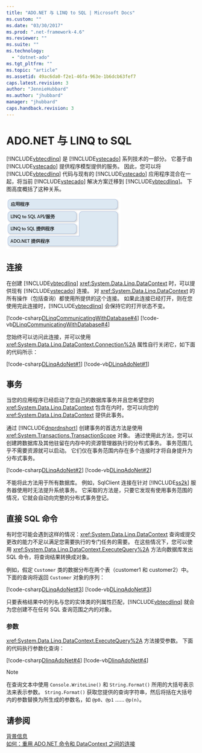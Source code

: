 ```yaml
---
title: "ADO.NET 与 LINQ to SQL | Microsoft Docs"
ms.custom: ""
ms.date: "03/30/2017"
ms.prod: ".net-framework-4.6"
ms.reviewer: ""
ms.suite: ""
ms.technology: 
  - "dotnet-ado"
ms.tgt_pltfrm: ""
ms.topic: "article"
ms.assetid: 49ac6da0-f2e1-46fa-963e-1b6dcb63fef7
caps.latest.revision: 3
author: "JennieHubbard"
ms.author: "jhubbard"
manager: "jhubbard"
caps.handback.revision: 3
---
```

# ADO.NET 与 LINQ to SQL
[!INCLUDE[vbtecdlinq](../../../../../../includes/vbtecdlinq-md.md)] 是 [!INCLUDE[vstecado](../../../../../../includes/vstecado-md.md)] 系列技术的一部分。  它基于由 [!INCLUDE[vstecado](../../../../../../includes/vstecado-md.md)] 提供程序模型提供的服务。  因此，您可以将 [!INCLUDE[vbtecdlinq](../../../../../../includes/vbtecdlinq-md.md)] 代码与现有的 [!INCLUDE[vstecado](../../../../../../includes/vstecado-md.md)] 应用程序混合在一起，将当前 [!INCLUDE[vstecado](../../../../../../includes/vstecado-md.md)] 解决方案迁移到 [!INCLUDE[vbtecdlinq](../../../../../../includes/vbtecdlinq-md.md)]。  下图高度概括了这种关系。  
  
 ![LINQ to SQL 以及 ADO.NET](../../../../../../docs/framework/data/adonet/sql/linq/media/dlinq-3.png "DLinq\_3")  
  
## 连接  
 在创建 [!INCLUDE[vbtecdlinq](../../../../../../includes/vbtecdlinq-md.md)] <xref:System.Data.Linq.DataContext> 时，可以提供现有 [!INCLUDE[vstecado](../../../../../../includes/vstecado-md.md)] 连接。  对 <xref:System.Data.Linq.DataContext> 的所有操作（包括查询）都使用所提供的这个连接。  如果此连接已经打开，则在您使用完此连接时，[!INCLUDE[vbtecdlinq](../../../../../../includes/vbtecdlinq-md.md)] 会保持它的打开状态不变。  
  
 [!code-csharp[DLinqCommunicatingWithDatabase#4](../../../../../../samples/snippets/csharp/VS_Snippets_Data/DLinqCommunicatingWithDatabase/cs/Program.cs#4)]
 [!code-vb[DLinqCommunicatingWithDatabase#4](../../../../../../samples/snippets/visualbasic/VS_Snippets_Data/DLinqCommunicatingWithDatabase/vb/Module1.vb#4)]  
  
 您始终可以访问此连接，并可以使用 <xref:System.Data.Linq.DataContext.Connection%2A> 属性自行关闭它，如下面的代码所示：  
  
 [!code-csharp[DLinqAdoNet#1](../../../../../../samples/snippets/csharp/VS_Snippets_Data/DLinqAdoNet/cs/Program.cs#1)]
 [!code-vb[DLinqAdoNet#1](../../../../../../samples/snippets/visualbasic/VS_Snippets_Data/DLinqAdoNet/vb/Module1.vb#1)]  
  
## 事务  
 当您的应用程序已经启动了您自己的数据库事务并且您希望您的 <xref:System.Data.Linq.DataContext> 包含在内时，您可以向您的 <xref:System.Data.Linq.DataContext> 提供此事务。  
  
 通过 [!INCLUDE[dnprdnshort](../../../../../../includes/dnprdnshort-md.md)] 创建事务的首选方法是使用 <xref:System.Transactions.TransactionScope> 对象。  通过使用此方法，您可以创建跨数据库及其他驻留在内存中的资源管理器执行的分布式事务。  事务范围几乎不需要资源就可以启动。  它们仅在事务范围内存在多个连接时才将自身提升为分布式事务。  
  
 [!code-csharp[DLinqAdoNet#2](../../../../../../samples/snippets/csharp/VS_Snippets_Data/DLinqAdoNet/cs/Program.cs#2)]
 [!code-vb[DLinqAdoNet#2](../../../../../../samples/snippets/visualbasic/VS_Snippets_Data/DLinqAdoNet/vb/Module1.vb#2)]  
  
 不能将此方法用于所有数据库。  例如，SqlClient 连接在针对 [!INCLUDE[ss2k](../../../../../../includes/ss2k-md.md)] 服务器使用时无法提升系统事务。  它采取的方法是，只要它发现有使用事务范围的情况，它就会自动向完整的分布式事务登记。  
  
## 直接 SQL 命令  
 有时您可能会遇到这样的情况：<xref:System.Data.Linq.DataContext> 查询或提交更改的能力不足以满足您需要执行的专门任务的需要。  在这些情况下，您可以使用 <xref:System.Data.Linq.DataContext.ExecuteQuery%2A> 方法向数据库发出 SQL 命令，将查询结果转换成对象。  
  
 例如，假定 `Customer` 类的数据分布在两个表（customer1 和 customer2）中。  下面的查询将返回 `Customer` 对象的序列：  
  
 [!code-csharp[DLinqAdoNet#3](../../../../../../samples/snippets/csharp/VS_Snippets_Data/DLinqAdoNet/cs/Program.cs#3)]
 [!code-vb[DLinqAdoNet#3](../../../../../../samples/snippets/visualbasic/VS_Snippets_Data/DLinqAdoNet/vb/Module1.vb#3)]  
  
 只要表格结果中的列名与您的实体类的列属性匹配，[!INCLUDE[vbtecdlinq](../../../../../../includes/vbtecdlinq-md.md)] 就会为您创建不在任何 SQL 查询范围之内的对象。  
  
### 参数  
 <xref:System.Data.Linq.DataContext.ExecuteQuery%2A> 方法接受参数。  下面的代码执行参数化查询：  
  
 [!code-csharp[DlinqAdoNet#4](../../../../../../samples/snippets/csharp/VS_Snippets_Data/DLinqAdoNet/cs/Program.cs#4)]
 [!code-vb[DlinqAdoNet#4](../../../../../../samples/snippets/visualbasic/VS_Snippets_Data/DLinqAdoNet/vb/Module1.vb#4)]  
  
> [!NOTE]
>  在查询文本中使用 `Console.WriteLine()` 和 `String.Format()` 所用的大括号表示法来表示参数。  `String.Format()` 获取您提供的查询字符串，然后将括在大括号内的参数替换为所生成的参数名，如 `@p0`、`@p1` …… `@p(n)`。  
  
## 请参阅  
 [背景信息](../../../../../../docs/framework/data/adonet/sql/linq/background-information.md)   
 [如何：重用 ADO.NET 命令和 DataContext 之间的连接](../../../../../../docs/framework/data/adonet/sql/linq/how-to-reuse-a-connection-between-an-ado-net-command-and-a-datacontext.md)